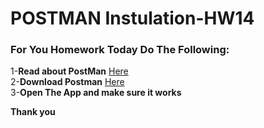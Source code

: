 # POSTMAN Instulation-HW14

### For You Homework Today Do The Following:
1-**Read about PostMan** [Here](https://www.getpostman.com/) <br>
2-**Download Postman** [Here](https://www.getpostman.com/downloads/) <br>
3-**Open The App and make sure it works** 

**Thank you** 
